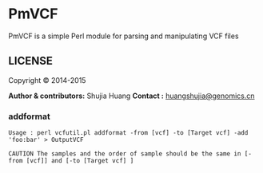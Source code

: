 PmVCF
======
PmVCF is a simple Perl module for parsing and manipulating VCF files

LICENSE
--------
Copyright &copy; 2014-2015

__Author & contributors:__ Shujia Huang
__Contact              :__ huangshujia@genomics.cn

### addformat

	Usage : perl vcfutil.pl addformat -from [vcf] -to [Target vcf] -add 'foo:bar' > OutputVCF

	CAUTION The samples and the order of sample should be the same in [-from [vcf]] and [-to [Target vcf] ] 
